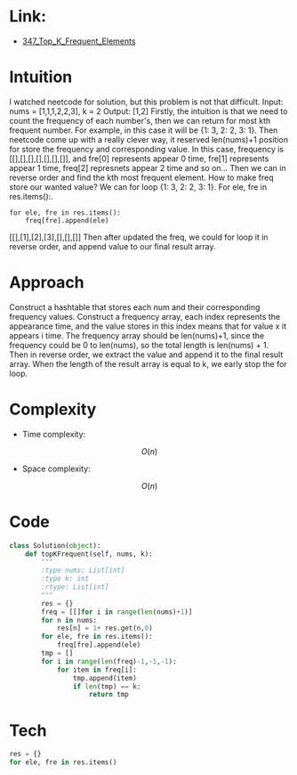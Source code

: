 # Link:
- [347_Top_K_Frequent_Elements](https://leetcode.com/problems/top-k-frequent-elements/description/)

# Intuition
<!-- Describe your first thoughts on how to solve this problem. -->
I watched neetcode for solution, but this problem is not that difficult.
Input: nums = [1,1,1,2,2,3], k = 2
Output: [1,2]
Firstly, the intuition is that we need to count the frequency of each number's, then we can return for most kth frequent number. For example, in this case it will be {1: 3, 2: 2, 3: 1}.
Then neetcode come up with a really clever way, it reserved len(nums)+1 position for store the frequency and corresponding value. In this case, frequency is [[],[],[],[],[],[],[]], and fre[0] represents appear 0 time, fre[1] represents appear 1 time, freq[2] represnets appear 2 time and so on... Then we can in reverse order and find the kth most frequent element.
How to make freq store our wanted value? We can for loop {1: 3, 2: 2, 3: 1}. For ele, fre in res.items():.

    for ele, fre in res.items():
        freq[fre].append(ele)

[[],[1],[2],[3],[],[],[]]
Then after updated the freq, we could for loop it in reverse order, and append value to our final result array.

# Approach
<!-- Describe your approach to solving the problem. -->
Construct a hashtable that stores each num and their corresponding frequency values. Construct a frequency array, each index represents the appearance time, and the value stores in this index means that for value x it appears i time. The frequency array should be len(nums)+1, since the frequency could be 0 to len(nums), so the total length is len(nums) + 1. Then in reverse order, we extract the value and append it to the final result array. When the length of the result array is equal to k, we early stop the for loop.



# Complexity
- Time complexity:
<!-- Add your time complexity here, e.g. $$O(n)$$ -->
$$O(n)$$

- Space complexity:
<!-- Add your space complexity here, e.g. $$O(n)$$ -->
$$O(n)$$ 

# Code
```python
class Solution(object):
    def topKFrequent(self, nums, k):
        """
        :type nums: List[int]
        :type k: int
        :rtype: List[int]
        """
        res = {}
        freq = [[]for i in range(len(nums)+1)]
        for n in nums:
            res[n] = 1+ res.get(n,0)
        for ele, fre in res.items():
            freq[fre].append(ele)
        tmp = []
        for i in range(len(freq)-1,-1,-1):
            for item in freq[i]:
                tmp.append(item)
                if len(tmp) == k:
                    return tmp
```
# Tech

```python
res = {}
for ele, fre in res.items()
```
